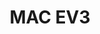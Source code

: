 ---
layout: gallery
title: MAC EV3
thumbnail: /galleryEV3/18.jpg
images:
    - /galleryEV3/1.jpg
    - /galleryEV3/2.jpg
    - /galleryEV3/3.jpg
    - /galleryEV3/4.jpg
    - /galleryEV3/5.jpg
    - /galleryEV3/6.jpg
    - /galleryEV3/7.jpg
    - /galleryEV3/8.jpg
    - /galleryEV3/9.jpg
    - /galleryEV3/10.jpg
    - /galleryEV3/11.jpg
    - /galleryEV3/12.jpg
    - /galleryEV3/13.jpg
    - /galleryEV3/14.jpg
    - /galleryEV3/15.jpg
    - /galleryEV3/16.jpg
    - /galleryEV3/17.jpg
    - /galleryEV3/18.jpg
    - /galleryEV3/19.jpg
    - /galleryEV3/20.jpg
    - /galleryEV3/21.jpg
    - /galleryEV3/22.jpg
    - /galleryEV3/23.jpg
    - /galleryEV3/24.jpg
    - /galleryEV3/25.jpg
    - /galleryEV3/26.jpg
    - /galleryEV3/27.jpg
---